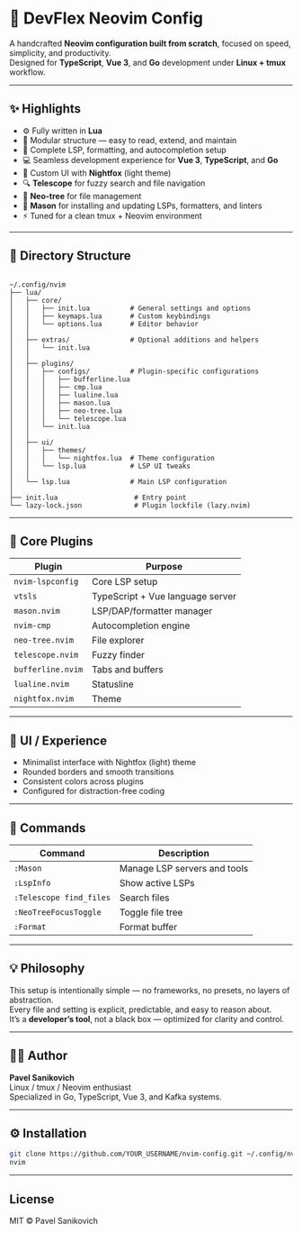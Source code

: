 # 🧠 DevFlex Neovim Config

A handcrafted **Neovim configuration built from scratch**, focused on speed, simplicity, and productivity.  
Designed for **TypeScript**, **Vue 3**, and **Go** development under **Linux + tmux** workflow.

---

## ✨ Highlights

- ⚙️ Fully written in **Lua**
- 🧩 Modular structure — easy to read, extend, and maintain
- 🦾 Complete LSP, formatting, and autocompletion setup
- 💻 Seamless development experience for **Vue 3**, **TypeScript**, and **Go**
- 🎨 Custom UI with **Nightfox** (light theme)
- 🔍 **Telescope** for fuzzy search and file navigation
- 📂 **Neo-tree** for file management
- 🧱 **Mason** for installing and updating LSPs, formatters, and linters
- ⚡️ Tuned for a clean tmux + Neovim environment

---

## 📁 Directory Structure

```

~/.config/nvim
├── lua/
│   ├── core/
│   │   ├── init.lua          # General settings and options
│   │   ├── keymaps.lua       # Custom keybindings
│   │   └── options.lua       # Editor behavior
│   │
│   ├── extras/               # Optional additions and helpers
│   │   └── init.lua
│   │
│   ├── plugins/
│   │   ├── configs/          # Plugin-specific configurations
│   │   │   ├── bufferline.lua
│   │   │   ├── cmp.lua
│   │   │   ├── lualine.lua
│   │   │   ├── mason.lua
│   │   │   ├── neo-tree.lua
│   │   │   └── telescope.lua
│   │   └── init.lua
│   │
│   ├── ui/
│   │   ├── themes/
│   │   │   └── nightfox.lua  # Theme configuration
│   │   └── lsp.lua           # LSP UI tweaks
│   │
│   └── lsp.lua               # Main LSP configuration
│
├── init.lua                   # Entry point
└── lazy-lock.json             # Plugin lockfile (lazy.nvim)

````

---

## 🧩 Core Plugins

| Plugin | Purpose |
|--------|----------|
| `nvim-lspconfig` | Core LSP setup |
| `vtsls` | TypeScript + Vue language server |
| `mason.nvim` | LSP/DAP/formatter manager |
| `nvim-cmp` | Autocompletion engine |
| `neo-tree.nvim` | File explorer |
| `telescope.nvim` | Fuzzy finder |
| `bufferline.nvim` | Tabs and buffers |
| `lualine.nvim` | Statusline |
| `nightfox.nvim` | Theme |

---

## 🎨 UI / Experience

- Minimalist interface with Nightfox (light) theme  
- Rounded borders and smooth transitions  
- Consistent colors across plugins  
- Configured for distraction-free coding  

---

## 🧰 Commands

| Command | Description |
|----------|-------------|
| `:Mason` | Manage LSP servers and tools |
| `:LspInfo` | Show active LSPs |
| `:Telescope find_files` | Search files |
| `:NeoTreeFocusToggle` | Toggle file tree |
| `:Format` | Format buffer |

---

## 💡 Philosophy

This setup is intentionally simple — no frameworks, no presets, no layers of abstraction.  
Every file and setting is explicit, predictable, and easy to reason about.  
It’s a **developer’s tool**, not a black box — optimized for clarity and control.

---

## 🧑‍💻 Author

**Pavel Sanikovich**  
Linux / tmux / Neovim enthusiast  
Specialized in Go, TypeScript, Vue 3, and Kafka systems.

---

## ⚙️ Installation

```bash
git clone https://github.com/YOUR_USERNAME/nvim-config.git ~/.config/nvim
nvim
````

---

## License

MIT © Pavel Sanikovich

